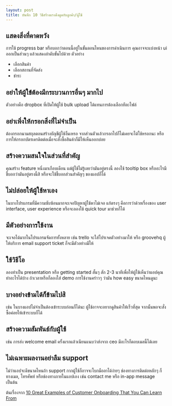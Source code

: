 ```yaml
---
layout: post
title: บันทึก 10 วิธีสร้างแรงดึงดูดกับลูกค้า/ผู้ใช้
---
```


## แสดงสิ่งที่คาดหวัง

การใช้ progress bar หรือบอกว่าตอนนี้อยู่ในขั้นตอนไหนของการดำเนินการ คุณอาจจะแบ่งหน้า ui ออกเป็นส่วนๆ แล้วแสดงลำดับขั้นไปด้วย ตัวอย่าง

* เลือกสินค้า
* เลือกสถานที่จัดส่ง
* ชำระ

## อย่าให้ผู้ใข้ต้องมีกระบวนการอื่นๆ มากไป

ตัวอย่างคือ dropbox ที่เปิดให้ผู้ใช้ bulk upload ได้แทนการต้องเลือกทีละไฟล์

## อย่าเพิ่งให้กรอกสิ่งที่ไม่จำเป็น

ต้องกรอกนามสกุลตอนสร้างบัญชีผู้ใช้งั้นเหรอ จากส่วนตัวแล้วกรอกไปก็ไม่เคยจะได้ใช้หรอกนะ หรือการให้กรอกบัตรเครดิตต่อเมื่อจะสั่งซื้อสินค้าก็มีให้เห็นออกบ่อย

## สร้างความสนใจในส่วนที่สำคัญ

คุณสร้าง feature หนึ่งมาเกือบเดือน แต่ผู้ใช้ไม่รู้เลยว่ามันอยู่ตรงนี้ ลองใช้ tooltip box หรืออะไรมีชี้บอกว่ามันอยู่ตรงนี้สิ หรือจะใช้ชี้บอกส่วนสำคัญๆ ของแอปก็ได้

## ไม่ปล่อยให้ผู้ใช้หาเอง

ในบางโปรแกรมที่มีความซับซ้อนมากจะเจอปัญหาผู้ใช้หาไม่เจอ แก้ตรงๆ คือการว่าด้วยเรื่องของ user interface, user experience หรือจะลองใช้ quick tour มาช่วยก็ได้

## มีตัวอย่างการใช้งาน

จะเจอได้มากในโปรแกรมจัดการทั้งหลาย เช่น trello จะใส่โปรเจคตัวอย่างมาให้ หรือ groovehq ผู้ให้บริการ email support ticket ก็จะมีตัวอย่างมีให้

## ใช้วิธีโอ

ลองทำเป็น presentation หรือ getting started สั้นๆ สัก 2-3 นาทีเพื่อให้ผู้ใช้เห็นว่าแอปคุณทำอะไรได้บ้าง ถ้าเวลาหรือก็ลองใส่ demo การใช้งานคร่าวๆ ว่ามัน how easy ขนาดไหนดูนะ

## บางอย่างข้ามได้ก็ข้ามไปสิ

เช่น ในบางแอปไม่จำเป็นต้องเข้าระบบก่อนก็ได้นะ ผู้ใช้อาจจะอยากดูสินค้าให้เร็วที่สุด จากนั้นพอจะสั่งซื้อค่อยให้เข้าระบบก็ได้

## สร้างความสัมพันธ์กับผู้ใช้

เช่น การส่ง welcome email ครั้งแรกแล้วเนียนแนบว่าส่งจาก ceo มีอะไรก็ตอบเมลนี้ได้เลย

## ไม่เฉพาะผลงานอย่าลืม support

ไม่ว่าแอปจะดีขนาดไหนถ้า support กากผู้ใช้ก็อาจจะโบกมือลาได้ง่ายๆ ช่องทางการติดต่อหลักๆ ก็ทางเมล, โทรศัพท์ หรือช่องทางภายในแอปเอง เช่น contact me หรือ in-app message เป็นต้น

ต้นเรื่องจาก [10 Great Examples of Customer Onboarding That You Can Learn From](https://www.groovehq.com/support/great-examples-of-customer-onboarding)